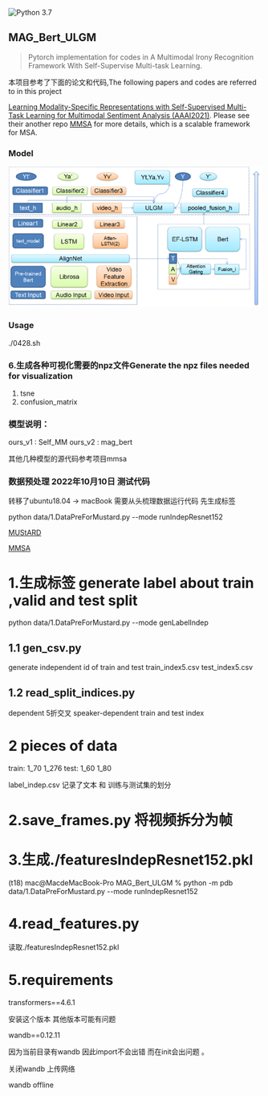 ![Python 3.7](https://www.python.org/static/img/python-logo@2x.png)

## MAG_Bert_ULGM
> Pytorch implementation for codes in A Multimodal Irony Recognition Framework With Self-Supervise Multi-task Learning.

本项目参考了下面的论文和代码,The following papers and codes are referred to in this project


[Learning Modality-Specific Representations with Self-Supervised Multi-Task Learning for Multimodal Sentiment Analysis (AAAI2021)](https://arxiv.org/abs/2102.04830). Please see their another repo [MMSA](https://github.com/thuiar/MMSA) for more details, which is a scalable framework for MSA.

### Model

![model](assets/MainModel.png)

### Usage

 ./0428.sh

### 6.生成各种可视化需要的npz文件Generate the npz files needed for visualization
 1. tsne
 2. confusion_matrix

### 模型说明：
ours_v1 : Self_MM
ours_v2 : mag_bert

其他几种模型的源代码参考项目mmsa


### 数据预处理 2022年10月10日 测试代码
转移了ubuntu18.04 -> macBook 需要从头梳理数据运行代码 
 先生成标签


python data/1.DataPreForMustard.py --mode runIndepResnet152


[MUStARD](https://github.com/soujanyaporia/MUStARD)

[MMSA](https://github.com/thuiar/MMSA)

# 1.生成标签 generate  label about train ,valid and test split
 python data/1.DataPreForMustard.py --mode genLabelIndep
 
 


## 1.1 gen_csv.py 
 generate independent id of train and test train_index5.csv test_index5.csv


## 1.2 read_split_indices.py
 
 dependent 5折交叉 speaker-dependent train and test index 


 # 2 pieces of data
 train:
 1_70
 1_276
 test:
 1_60
 1_80

 label_indep.csv  记录了文本 和 训练与测试集的划分 
 
# 2.save_frames.py 将视频拆分为帧

# 3.生成./featuresIndepResnet152.pkl 
(t18) mac@MacdeMacBook-Pro MAG_Bert_ULGM % python -m pdb data/1.DataPreForMustard.py --mode runIndepResnet152

# 4.read_features.py
 读取./featuresIndepResnet152.pkl


# 5.requirements

transformers==4.6.1 

安装这个版本  其他版本可能有问题 

wandb==0.12.11

因为当前目录有wandb 因此import不会出错 而在init会出问题 。 

关闭wandb 上传网络 

wandb offline




